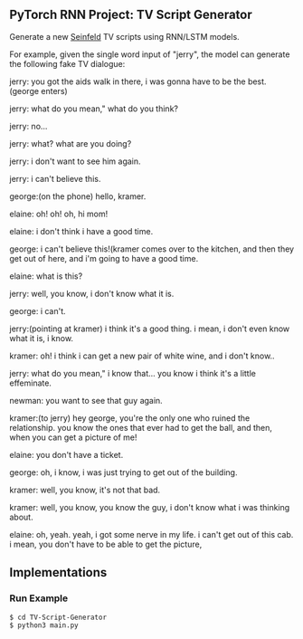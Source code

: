 
## PyTorch RNN Project: TV Script Generator

Generate a new [Seinfeld](https://en.wikipedia.org/wiki/Seinfeld) TV scripts using RNN/LSTM models. 

For example, given the single word input of "jerry", the model can generate the following fake TV dialogue:

jerry: you got the aids walk in there, i was gonna have to be the best.(george enters)

jerry: what do you mean," what do you think?

jerry: no...

jerry: what? what are you doing?

jerry: i don't want to see him again.

jerry: i can't believe this.

george:(on the phone) hello, kramer.

elaine: oh! oh! oh, hi mom!

elaine: i don't think i have a good time.

george: i can't believe this!(kramer comes over to the kitchen, and then they get out of here, and i'm going to have a good time.

elaine: what is this?

jerry: well, you know, i don't know what it is.

george: i can't.

jerry:(pointing at kramer) i think it's a good thing. i mean, i don't even know what it is, i know.

kramer: oh! i think i can get a new pair of white wine, and i don't know..

jerry: what do you mean," i know that... you know i think it's a little effeminate.

newman: you want to see that guy again.

kramer:(to jerry) hey george, you're the only one who ruined the relationship. you know the ones that ever had to get the ball, and then, when you can get a picture of me!

elaine: you don't have a ticket.

george: oh, i know, i was just trying to get out of the building.

kramer: well, you know, it's not that bad.

kramer: well, you know, you know the guy, i don't know what i was thinking about.

elaine: oh, yeah. yeah, i got some nerve in my life. i can't get out of this cab. i mean, you don't have to be able to get the picture,



## Implementations 

### Run Example

`$ cd TV-Script-Generator` <br/>
`$ python3 main.py`